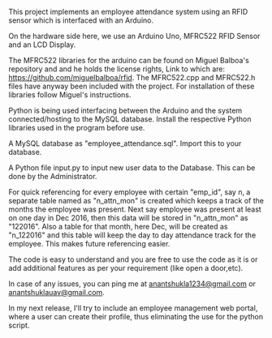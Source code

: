 This project implements an employee attendance system using an RFID sensor which is interfaced with an Arduino.

On the hardware side here, we use an Arduino Uno, MFRC522 RFID Sensor and an LCD Display.

The MFRC522 libraries for the arduino can be found on Miguel Balboa's repository and and he holds the license rights, Link to which are: https://github.com/miguelbalboa/rfid. The MFRC522.cpp and MFRC522.h files have anyway been included with the project. For installation of these libraries follow Miguel's instructions.

Python is being used interfacing between the Arduino and the system connected/hosting to the MySQL database. Install the respective Python libraries used in the program before use.

A MySQL database as "employee_attendance.sql". Import this to your database.

A Python file input.py to input new user data to the Database. This can be done by the Administrator.

For quick referencing for every employee with certain "emp_id", say n, a separate table named as "n_attn_mon" is created which keeps a track of the months the employee was present. Next say employee was present at least on one day in Dec 2016, then this data will be stored in "n_attn_mon" as "122016". Also a table for that month, here Dec, will be created as "n_122016" and this table will keep the day to day attendance track for the employee. This makes future referencing easier.

The code is easy to understand and you are free to use the code as it is or add additional features as per your requirement (like open a door,etc).

In case of any issues, you can ping me at anantshukla1234@gmail.com or anantshuklauav@gmail.com.

In my next release, I'll try to include an employee management web portal, where a user can create their profile, thus eliminating the use for the python script.